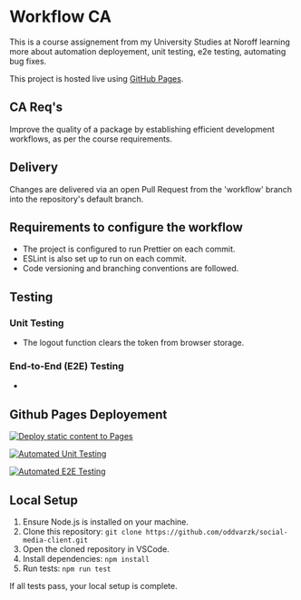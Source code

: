 # Workflow CA

This is a course assignement from my University Studies at Noroff learning more about automation deployement, unit testing, e2e testing, automating bug fixes.

This project is hosted live using [GitHub Pages](https://pages.github.com/).

## CA Req's

Improve the quality of a package by establishing efficient development workflows, as per the course requirements.

## Delivery

Changes are delivered via an open Pull Request from the 'workflow' branch into the repository's default branch.

## Requirements to configure the workflow

- The project is configured to run Prettier on each commit.
- ESLint is also set up to run on each commit.
- Code versioning and branching conventions are followed.

## Testing

### Unit Testing

- The logout function clears the token from browser storage.

### End-to-End (E2E) Testing

-
## Github Pages Deployement 
 [![Deploy static content to Pages](https://github.com/oddvarzk/social-media-client/actions/workflows/pages.yml/badge.svg)](https://github.com/oddvarzk/social-media-client/actions/workflows/pages.yml)

 [![Automated Unit Testing](https://github.com/oddvarzk/social-media-client/actions/workflows/unit_testing.yml/badge.svg)](https://github.com/oddvarzk/social-media-client/actions/workflows/unit_testing.yml)

 [![Automated E2E Testing](https://github.com/oddvarzk/social-media-client/actions/workflows/e2e_testing.yml/badge.svg)](https://github.com/oddvarzk/social-media-client/actions/workflows/e2e_testing.yml)


## Local Setup

1. Ensure Node.js is installed on your machine.
2. Clone this repository: `git clone https://github.com/oddvarzk/social-media-client.git`
3. Open the cloned repository in VSCode.
4. Install dependencies: `npm install`
5. Run tests: `npm run test`

If all tests pass, your local setup is complete.
